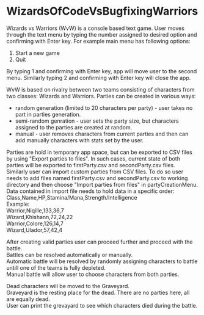 # WizardsOfCodeVsBugfixingWarriors
Wizards vs Warriors (WvW) is a console based text game.
User moves through the text menu by typing the number assigned to desired option and confirming with Enter key.
For example main menu has following options:

1. Start a new game
2. Quit


By typing 1 and confirming with Enter key, app will move user to the second menu. Similarly typing 2 and confirming with Enter key will close the app.

WvW is based on rivalry between two teams consisting of characters from two classes: Wizards and Warriors.
Parties can be created in various ways:
- random generation (limited to 20 characters per party) - user takes no part in parties generation.
- semi-random genration - user sets the party size, but characters assigned to the parties are created at random.
- manual - user removes characters from current parties and then can add manually characters with stats set by the user.

Parties are hold in temporary app space, but can be exported to CSV files by using "Export parties to files". In such cases, current state of both parties will be exported to firstParty.csv and secondParty.csv files. <br/>
Similarly user can import custom parties from CSV files. To do so user needs to add files named firstParty.csv and secondParty.csv to working directory and then choose "Import parties from files" in partyCreationMenu.<br/>
Data contained in import file needs to hold data in a specific order:<br/>
Class,Name,HP,Stamina/Mana,Strength/Intelligence<br/>
Example:<br/>
Warrior,Niqille,133,36,7<br/>
Wizard,Khishann,72,24,22<br/>
Warrior,Colore,126,14,7<br/>
Wizard,Ulador,57,42,4<br/>

After creating valid parties user can proceed further and proceed with the battle.<br/>
Battles can be resolved automatically or manually.<br/>
Automatic battle will be resolved by randomly assigning characters to battle untill one of the teams is fully depleted.<br/>
Manual battle will allow user to choose characters from both parties. <br/>

Dead characters will be moved to the Graveyard.<br/>
Graveyard is the resting place for the dead. There are no parties here, all are equally dead. <br/>
User can print the grevayard to see which characters died during the battle.<br/>



